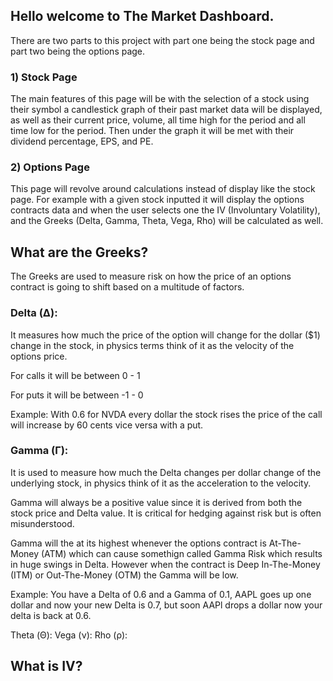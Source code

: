 ## Hello welcome to The Market Dashboard. 
There are two parts to this project with part one being the stock page and part two being the options page. 

### 1) Stock Page
   The main features of this page will be with the selection of a stock using their symbol a candlestick graph of their past market data will be displayed,
   as well as their current price, volume, all time high for the period and all time low for the period. Then under the graph it will be met with their dividend
   percentage, EPS, and PE.

### 2) Options Page
   This page will revolve around calculations instead of display like the stock page. For example with a given stock inputted it will display the options contracts data and when
   the user selects one the IV (Involuntary Volatility), and the Greeks (Delta, Gamma, Theta, Vega, Rho) will be calculated as well.

## What are the Greeks?
The Greeks are used to measure risk on how the price of an options contract is going to shift based on a multitude of factors. 
### Delta (Δ): 
It measures how much the price of the option will change for the dollar ($1) change in the stock, in physics terms think of it as the velocity of the options price.

For calls it will be between 0 - 1

For puts it will be between -1 - 0

Example: With 0.6 for NVDA every dollar the stock rises the price of the call will increase by 60 cents vice versa with a put. 

### Gamma (Γ):
It is used to measure how much the Delta changes per dollar change of the underlying stock, in physics think of it as the acceleration to the velocity. 

Gamma will always be a positive value since it is derived from both the stock price and Delta value. It is critical for hedging against risk but is often misunderstood. 

Gamma will the at its highest whenever the options contract is At-The-Money (ATM) which can cause somethign called Gamma Risk which results in huge swings in Delta. However when the contract is Deep In-The-Money (ITM) or Out-The-Money (OTM) the Gamma will be low. 

Example: You have a Delta of 0.6 and a Gamma of 0.1, AAPL goes up one dollar and now your new Delta is 0.7, but soon AAPl drops a dollar now your delta is back at 0.6. 

Theta (Θ):
Vega (ν):
Rho (ρ):

## What is IV? 
